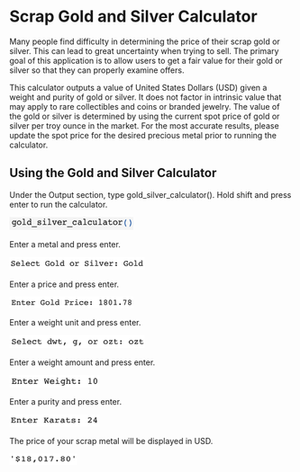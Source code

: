 # Scrap Gold and Silver Calculator
Many people find difficulty in determining the price of their scrap gold or silver.  This can lead to great uncertainty when trying to sell.  The primary goal of this application is to allow users to get a fair value for their gold or silver so that they can properly examine offers.

This calculator outputs a value of United States Dollars (USD) given a weight and purity of gold or silver.  It does not factor in intrinsic value that may apply to rare collectibles and coins or branded jewelry.  The value of the gold or silver is determined by using the current spot price of gold or silver per troy ounce in the market.  For the most accurate results, please update the spot price for the desired precious metal prior to running the calculator.

## Using the Gold and Silver Calculator
Under the Output section, type gold_silver_calculator().  Hold shift and press enter to run the calculator.

<img src="images/Screen Shot 2022-01-10 at 5.24.23 PM.png" width="220" height="23">


Enter a metal and press enter.

<img src="images/Screen Shot 2022-01-10 at 5.24.52 PM.png" width="240" height="23">


Enter a price and press enter.

<img src="images/Screen Shot 2022-01-10 at 5.25.12 PM.png" width="220" height="20">


Enter a weight unit and press enter.

<img src="images/Screen Shot 2022-01-10 at 5.25.31 PM.png" width="240" height="23">


Enter a weight amount and press enter.

<img src="images/Screen Shot 2022-01-10 at 5.28.04 PM.png" width="160" height="22">


Enter a purity and press enter.

<img src="images/Screen Shot 2022-01-10 at 5.28.29 PM.png" width="160" height="22">


The price of your scrap metal will be displayed in USD.

<img src="images/Screen Shot 2022-01-10 at 5.28.47 PM.png" width="120" height="20">
